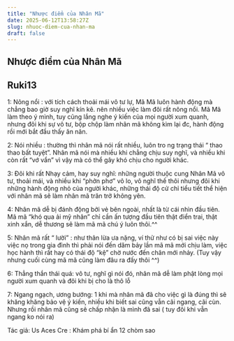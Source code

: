 ```yaml
---
title: "Nhược điểm của Nhân Mã"
date: 2025-06-12T13:58:27Z
slug: nhuoc-diem-cua-nhan-ma
draft: false
---
```


## Nhược điểm của Nhân Mã

## Ruki13

1: Nông nổi : với tích cách thoải mái vô tư lự, Mã Mã luôn hành động mà chẳng bao giờ suy nghĩ kín kẽ. nên nhiều việc làm đôi rất nông nổi. Mã Mã làm theo ý mình, tuy cũng lắng nghe ý kiến của mọi người xum quanh, nhưng đôi khi sự vô tư, bộp chộp làm nhân mã không kìm lại đc, hành động rồi mới bắt đầu thấy ăn năn.

2: Nói nhiều : thường thì nhân mã nói rất nhiều, luôn tro
ng trạng thái “ thao thao bất tuyệt”. Nhân mã nói mà nhiều khi chẳng chịu suy nghĩ, và nhiều khi còn rất “vớ vẩn” vì vậy mà có thể gây khó chịu cho người khác.

3: Đôi khi rất Nhạy cảm, hay suy nghĩ: những người thuộc cung Nhân Mã vô tư, thoải mái, và nhiều khi “phởn phơ” vô lo, vô nghĩ thế thôi nhưng đôi khi những hành động nhỏ của người khác, những thái độ cử chỉ tiểu tiết thể hiện với nhân mã sẽ làm nhân mã trăn trở không yên.

4: Nhân mã dễ bị đánh động bởi vẻ bên ngoài, nhất là từ cái nhìn đầu tiên. Mã mã “khó qua ải mỹ nhân” chỉ cần ấn tượng đầu tiên thật điển trai, thật xinh xắn, dễ thương sẽ làm mã mã chú ý luôn thôi.^^

5: Nhân mã rất “ lười” : như thân lừa ưa nặng, ví thử như có bị sai việc này việc nọ trong gia đình thì phải nói đến dăm bảy lần mã mã mới chịu làm, việc học hành thì rất hay có thái độ “kệ” chờ nước đến chân mới nhảy. (Tuy vậy nhưng cuối cùng mã mã cũng làm đâu ra đấy thôi ^^)

6: Thẳng thắn thái quá: vô tư, nghĩ gì nói đó, nhân mã dễ làm phật lòng mọi người xum quanh và đôi khi bị cho là thô lỗ

7: Ngang ngạch, ương bướng: 1 khi mà nhân mã đã cho việc gì là đúng thì sẽ khăng khăng bảo vệ ý kiến, nhiều khi biết sai cũng vẫn cãi ngang, cãi cùn. Nhưng rồi nhân mã cũng sẽ chấp nhận là mình đã sai ( tuy đôi khi vẫn ngang ko nói ra)

Tác giả: Us Aces                                                                                                              Cre : Khám phá bí ẩn 12 chòm sao
